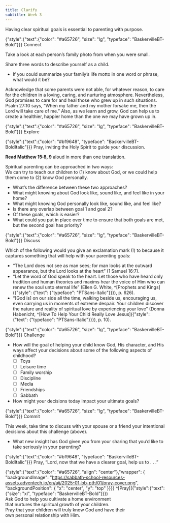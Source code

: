 ```yaml
---
title: Clarify
subtitle: Week 3
---
```


Having clear spiritual goals is essential to parenting with purpose.

{"style":{"text":{"color": "#a65726", "size": "lg", "typeface": "BaskervilleBT-Bold"}}}
Connect

Take a look at each person’s family photo from when you were small.

Share three words to describe yourself as a child.

- If you could summarize your family’s life motto in one word or phrase, what would it be?

Acknowledge that some parents were not able, for whatever reason, to care for the children in a loving, caring, and nurturing atmosphere. Nevertheless, God promises to care for and heal those who grew up in such situations. Psalm 27:10 says, “When my father and my mother forsake me, then the Lord will take care of me.” Also, as we learn and grow, God can help us to create a healthier, happier home than the one we may have grown up in.

{"style":{"text":{"color": "#a65726", "size": "lg", "typeface": "BaskervilleBT-Bold"}}}
Explore

{"style":{"text":{"color": "#bf9648", "typeface": "BaskervilleBT-BoldItalic"}}}
Pray, inviting the Holy Spirit to guide your discussion.

**Read Matthew 15:8, 9** aloud in more than one translation.

Spiritual parenting can be approached in two ways:\
We can try to teach our children to (1) know about God, or we could help them come to (2) know God personally.

- What’s the difference between these two approaches?
- What might knowing about God look like, sound like, and feel like in your home?
- What might knowing God personally look like, sound like, and feel like?
- Is there any overlap between goal 1 and goal 2?
- Of these goals, which is easier?
- What could you put in place over time to ensure that both goals are met, but the second goal has priority?

{"style":{"text":{"color": "#a65726", "size": "lg", "typeface": "BaskervilleBT-Bold"}}}
Discuss

Which of the following would you give an exclamation mark (!) to because it captures something that will help with your parenting goals:

- “The Lord does not see as man sees; for man looks at the outward appearance, but the Lord looks at the heart” (1 Samuel 16:7).
- “Let the word of God speak to the heart. Let those who have heard only tradition and human theories and maxims hear the voice of Him who can renew the soul unto eternal life” (Ellen G. White, ^[Prophets and Kings]({"style": {"text": {"typeface": "PTSans-Italic"}}}), p. 626).
- “[God is] on our side all the time, walking beside us, encouraging us, even carrying us in moments of extreme despair. Your children discover the nature and reality of spiritual love by experiencing your love” (Donna Habenicht, ^[How To Help Your Child Really Love Jesus]({"style": {"text": {"typeface": "PTSans-Italic"}}}), p. 10).

{"style":{"text":{"color": "#a65726", "size": "lg", "typeface": "BaskervilleBT-Bold"}}}
Challenge

- How will the goal of helping your child know God, His character, and His ways affect your decisions about some of the following aspects of childhood?
  - [ ] Toys
  - [ ] Leisure time
  - [ ] Family worship
  - [ ] Discipline
  - [ ] Media
  - [ ] Friendships
  - [ ] Sabbath
- How might your decisions today impact your ultimate goals?

{"style":{"text":{"color": "#a65726", "size": "lg", "typeface": "BaskervilleBT-Bold"}}}
Commit

This week, take time to discuss with your spouse or a friend your intentional decisions about this challenge (above).

- What new insight has God given you from your sharing that you’d like to take seriously in your parenting?

{"style":{"text":{"color": "#bf9648", "typeface": "BaskervilleBT-BoldItalic"}}}
Pray, “Lord, now that we have a clearer goal, help us to . . .”

{"style":{"text":{"color": "#a65726", "align": "center"},"wrapper": { "backgroundImage": "https://sabbath-school-resources-assets.adventech.io/en/aij/2025-01-bb-pth/01/pray-cover.png", "backgroundPosition": { "x": "center", "y": "top" }}}}
^[Pray]({"style":{"text":{"size": "xl", "typeface": "BaskervilleBT-Bold"}}})\
Ask God to help you cultivate a home environment\
that nurtures the spiritual growth of your children.\
Pray that your children will truly know God and have their\
own personal relationship with Him.